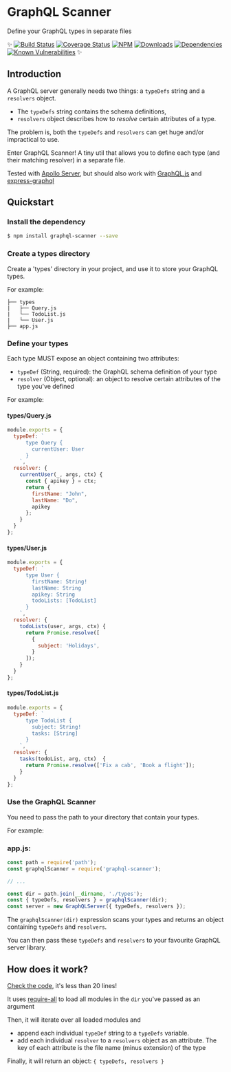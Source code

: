 # GraphQL Scanner
Define your GraphQL types in separate files

✨ [![Build Status](http://img.shields.io/travis/seppevs/graphql-scanner.svg?style=flat)](https://travis-ci.org/seppevs/graphql-scanner) [![Coverage Status](https://coveralls.io/repos/github/seppevs/graphql-scanner/badge.svg?branch=master)](https://coveralls.io/r/seppevs/graphql-scanner) [![NPM](http://img.shields.io/npm/v/graphql-scanner.svg?style=flat)](https://www.npmjs.org/package/graphql-scanner) [![Downloads](http://img.shields.io/npm/dm/graphql-scanner.svg?style=flat)](https://www.npmjs.org/package/graphql-scanner) [![Dependencies](https://david-dm.org/seppevs/graphql-scanner.svg)](https://david-dm.org/seppevs/graphql-scanner) [![Known Vulnerabilities](https://snyk.io/test/github/seppevs/graphql-scanner/badge.svg)](https://snyk.io/test/github/seppevs/graphql-scanner) ✨

## Introduction
A GraphQL server generally needs two things: a `typeDefs` string and a `resolvers` object.

* The `typeDefs` string contains the schema definitions, 
* `resolvers` object describes how to _resolve_ certain attributes of a type.

The problem is, both the `typeDefs` and `resolvers` can get huge and/or impractical to use.

Enter GraphQL Scanner! A tiny util that allows you to define each type (and their matching resolver) in a separate file.

Tested with [Apollo Server](https://www.apollographql.com/docs/apollo-server/), but should also work with [GraphQL.js](https://graphql.org/graphql-js/) and 
[express-graphql](https://graphql.org/graphql-js/running-an-express-graphql-server/)

## Quickstart

### Install the dependency
```bash
$ npm install graphql-scanner --save
```

### Create a types directory
Create a 'types' directory in your project, and use it to store your GraphQL types.

For example:
```
├── types
|   ├── Query.js
|   └── TodoList.js
|   └── User.js
├── app.js
```

### Define your types
Each type MUST expose an object containing two attributes:
* `typeDef` (String, required): the GraphQL schema definition of your type
* `resolver` (Object, optional): an object to resolve certain attributes of the type you've defined

For example:

#### types/Query.js
```javascript
module.exports = {
  typeDef: `
      type Query {
        currentUser: User
      }
    `,
  resolver: {
    currentUser(_, args, ctx) {
      const { apikey } = ctx;
      return {
        firstName: "John",
        lastName: "Do",
        apikey
      };
    }
  }
};
```

#### types/User.js
```javascript
module.exports = {
  typeDef: `
      type User {
        firstName: String!
        lastName: String
        apikey: String
        todoLists: [TodoList]
      }
    `,
  resolver: {
    todoLists(user, args, ctx) {
      return Promise.resolve([
        {
          subject: 'Holidays',
        }
      ]);
    }
  }
};

```

#### types/TodoList.js
```javascript
module.exports = {
  typeDef: `
      type TodoList {
        subject: String!
        tasks: [String]
      }
    `,
  resolver: {
    tasks(todoList, arg, ctx)  {
      return Promise.resolve(['Fix a cab', 'Book a flight']);
    }
  }
};

```

### Use the GraphQL Scanner

You need to pass the path to your directory that contain your types.

For example:

### app.js:
```javascript
const path = require('path');
const graphqlScanner = require('graphql-scanner');

// ...

const dir = path.join(__dirname, './types');
const { typeDefs, resolvers } = graphqlScanner(dir);
const server = new GraphQLServer({ typeDefs, resolvers });

```

The `graphqlScanner(dir)` expression scans your types and returns an object containing `typeDefs` and `resolvers`.

You can then pass these `typeDefs` and `resolvers` to your favourite GraphQL server library.

## How does it work?
[Check the code](https://github.com/seppevs/graphql-scanner/blob/master/src/graphql-scanner.js), it's less than 20 lines!

It uses [require-all](https://www.npmjs.com/package/require-all) to load all modules in the `dir` you've passed as an argument

Then, it will iterate over all loaded modules and 
* append each individual `typeDef` string to a `typeDefs` variable.
* add each individual `resolver` to a `resolvers` object as an attribute. The key of each attribute is the file name (minus extension) of the type

Finally, it will return an object: `{ typeDefs, resolvers }`
